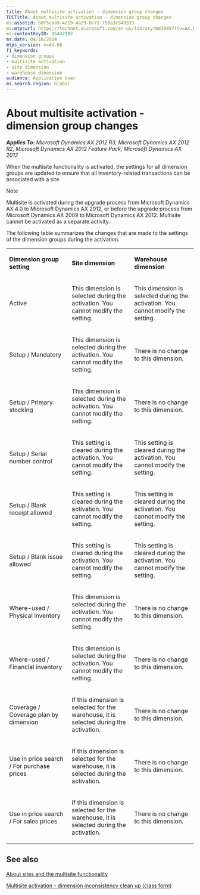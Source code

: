 ```yaml
---
title: About multisite activation - dimension group changes
TOCTitle: About multisite activation - dimension group changes
ms:assetid: b8f5cda9-4219-4a29-be71-758a3c949333
ms:mtpsurl: https://technet.microsoft.com/en-us/library/Dd309977(v=AX.60)
ms:contentKeyID: 45442192
ms.date: 04/18/2014
mtps_version: v=AX.60
f1_keywords:
- dimension groups
- multisite activation
- site dimension
- warehouse dimension
audience: Application User
ms.search.region: Global
---
```


# About multisite activation - dimension group changes 


_**Applies To:** Microsoft Dynamics AX 2012 R3, Microsoft Dynamics AX 2012 R2, Microsoft Dynamics AX 2012 Feature Pack, Microsoft Dynamics AX 2012_

When the multisite functionality is activated, the settings for all dimension groups are updated to ensure that all inventory-related transactions can be associated with a site.


> [!NOTE]
> <P>Multisite is activated during the upgrade process from Microsoft Dynamics AX 4.0 to Microsoft Dynamics AX 2012, or before the upgrade process from Microsoft Dynamics AX 2009 to Microsoft Dynamics AX 2012. Multisite cannot be activated as a separate activity.</P>



The following table summarizes the changes that are made to the settings of the dimension groups during the activation.

<table>
<colgroup>
<col style="width: 33%" />
<col style="width: 33%" />
<col style="width: 33%" />
</colgroup>
<tbody>
<tr class="odd">
<td><p><strong>Dimension group setting</strong></p></td>
<td><p><strong>Site dimension</strong></p></td>
<td><p><strong>Warehouse dimension</strong></p></td>
</tr>
<tr class="even">
<td><p>Active</p></td>
<td><p>This dimension is selected during the activation. You cannot modify the setting.</p></td>
<td><p>This dimension is selected during the activation. You cannot modify the setting.</p></td>
</tr>
<tr class="odd">
<td><p>Setup / Mandatory</p></td>
<td><p>This dimension is selected during the activation. You cannot modify the setting.</p></td>
<td><p>There is no change to this dimension.</p></td>
</tr>
<tr class="even">
<td><p>Setup / Primary stocking</p></td>
<td><p>This dimension is selected during the activation. You cannot modify the setting.</p></td>
<td><p>There is no change to this dimension.</p></td>
</tr>
<tr class="odd">
<td><p>Setup / Serial number control</p></td>
<td><p>This setting is cleared during the activation. You cannot modify the setting.</p></td>
<td><p>This setting is cleared during the activation. You cannot modify the setting.</p></td>
</tr>
<tr class="even">
<td><p>Setup / Blank receipt allowed</p></td>
<td><p>This setting is cleared during the activation. You cannot modify the setting.</p></td>
<td><p>This setting is cleared during the activation. You cannot modify the setting.</p></td>
</tr>
<tr class="odd">
<td><p>Setup / Blank issue allowed</p></td>
<td><p>This setting is cleared during the activation. You cannot modify the setting.</p></td>
<td><p>This setting is cleared during the activation. You cannot modify the setting.</p></td>
</tr>
<tr class="even">
<td><p>Where-used / Physical inventory</p></td>
<td><p>This dimension is selected during the activation. You cannot modify the setting.</p></td>
<td><p>There is no change to this dimension.</p></td>
</tr>
<tr class="odd">
<td><p>Where-used / Financial inventory</p></td>
<td><p>This dimension is selected during the activation. You cannot modify the setting.</p></td>
<td><p>There is no change to this dimension.</p></td>
</tr>
<tr class="even">
<td><p>Coverage / Coverage plan by dimension</p></td>
<td><p>If this dimension is selected for the warehouse, it is selected during the activation.</p></td>
<td><p>There is no change to this dimension.</p></td>
</tr>
<tr class="odd">
<td><p>Use in price search / For purchase prices</p></td>
<td><p>If this dimension is selected for the warehouse, it is selected during the activation.</p></td>
<td><p>There is no change to this dimension.</p></td>
</tr>
<tr class="even">
<td><p>Use in price search / For sales prices</p></td>
<td><p>If this dimension is selected for the warehouse, it is selected during the activation.</p></td>
<td><p>There is no change to this dimension.</p></td>
</tr>
</tbody>
</table>


## See also

[About sites and the multisite functionality](about-sites-and-the-multisite-functionality.md)

[Multisite activation - dimension inconsistency clean up (class form)](https://technet.microsoft.com/en-us/library/dd309967\(v=ax.60\))

  


